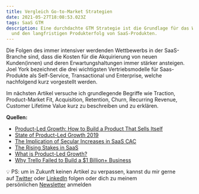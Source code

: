 ```yaml
---
title: Vergleich Go-to-Market Strategien
date: 2021-05-27T18:08:53.023Z
tags: SaaS GTM
description: Eine durchdachte GTM Strategie ist die Grundlage für das Wachstum
  und den langfristigen Produkterfolg von SaaS-Produkten.
---
```

Die Folgen des immer intensiver werdenden Wettbewerbs in der SaaS-Branche sind, dass die Kosten für die Akquirierung von neuen Kunden(innen) und deren Erwartungshaltungen immer stärker ansteigen. Joel York bezeichnet die drei wichtigsten Vertriebsmodelle für Saas-Produkte als Self-Service, Transactional und Enterprise, welche nachfolgend kurz vorgestellt werden.




Im nächsten Artikel versuche ich grundlegende Begriffe wie Traction, Product-Market Fit, Acquisition, Retention, Churn, Recurring Revenue, Customer Lifetime Value kurz zu beschreiben und zu erklären.

**Quellen:**

* [Product-Led Growth: How to Build a Product That Sells Itself](https://productled.com/book/)
* [State of Product-Led Growth 2019](https://www.productled.org/data-and-trends/state-of-product-led-growth)
* [The Implication of Secular Increases in SaaS CAC](https://tomtunguz.com/cac-increase/)
* [The Rising Stakes in SaaS](https://tomtunguz.com/rising-table-stakes-in-saas/)
* [What is Product-Led Growth?](https://openviewpartners.com/blog/what-is-product-led-growth/)
* [Why Trello Failed to Build a $1 Billion+ Business](https://www.linkedin.com/pulse/why-trello-failed-build-1-billion-business-hiten-shah/)

💡 PS: um in Zukunft keinen Artikel zu verpassen, kannst du mir gerne auf [Twitter](https://twitter.com/mariostnr) oder [LinkedIn](https://www.linkedin.com/in/mario-steiner) folgen oder dich zu meinem persönlichen [Newsletter](http://eepurl.com/heuGRP) anmelden